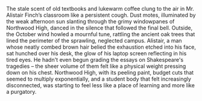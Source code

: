 The stale scent of old textbooks and lukewarm coffee clung to the air in Mr. Alistair Finch’s classroom like a persistent cough.  Dust motes, illuminated by the weak afternoon sun slanting through the grimy windowpanes of Northwood High, danced in the silence that followed the final bell.  Outside, the October wind howled a mournful tune, rattling the ancient oak trees that lined the perimeter of the sprawling, neglected campus. Alistair, a man whose neatly combed brown hair belied the exhaustion etched into his face, sat hunched over his desk, the glow of his laptop screen reflecting in his tired eyes.  He hadn't even begun grading the essays on Shakespeare's tragedies – the sheer volume of them felt like a physical weight pressing down on his chest.  Northwood High, with its peeling paint, budget cuts that seemed to multiply exponentially, and a student body that felt increasingly disconnected, was starting to feel less like a place of learning and more like a purgatory.
